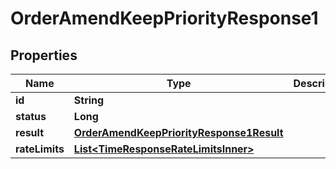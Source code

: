 

# OrderAmendKeepPriorityResponse1


## Properties

| Name | Type | Description | Notes |
|------------ | ------------- | ------------- | -------------|
|**id** | **String** |  |  [optional] |
|**status** | **Long** |  |  [optional] |
|**result** | [**OrderAmendKeepPriorityResponse1Result**](OrderAmendKeepPriorityResponse1Result.md) |  |  [optional] |
|**rateLimits** | [**List&lt;TimeResponseRateLimitsInner&gt;**](TimeResponseRateLimitsInner.md) |  |  [optional] |



